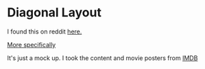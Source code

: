 # Diagonal Layout 

I found this on reddit [here.](https://stories.uplabs.com/can-you-code-this-ui-concept-9e4ba76b437e#.anazk8doj)

[More specifically](https://material.uplabs.com/posts/diagonallayout-library)

It's just a mock up. I took the content and movie posters from [IMDB](http://www.imdb.com/name/nm0413168/?ref_=nmbio_bio_nm)
